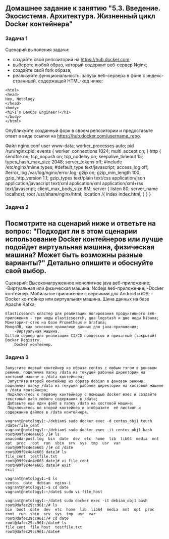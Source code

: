 ## Домашнее задание к занятию "5.3. Введение. Экосистема. Архитектура. Жизненный цикл Docker контейнера"

### Задача 1

Сценарий выполения задачи:

- создайте свой репозиторий на https://hub.docker.com;
- выберете любой образ, который содержит веб-сервер Nginx;
- создайте свой fork образа;
- реализуйте функциональность:
запуск веб-сервера в фоне с индекс-страницей, содержащей HTML-код ниже:
```
<html>
<head>
Hey, Netology
</head>
<body>
<h1>I’m DevOps Engineer!</h1>
</body>
</html>
```
Опубликуйте созданный форк в своем репозитории и предоставьте ответ в виде ссылки на https://hub.docker.com/username_repo.

Файл nginx.conf
user www-data;
worker_processes auto;
pid /run/nginx.pid;
events {
        worker_connections 1024;
        multi_accept on;
}
http {
     sendfile on;
     tcp_nopush on;
     tcp_nodelay on;
     keepalive_timeout 15;
     types_hash_max_size 2048;
     server_tokens off;
     #include /etc/nginx/mime.types;
     #default_type text/javascript;
     access_log off;
     #error_log /var/log/nginx/error.log;
     gzip on;
     gzip_min_length 100;
     gzip_http_version 1.1;
     gzip_types text/plain text/css application/json application/javascript text/xml application/xml application/xml+rss text/javascript;
     client_max_body_size 8M;
server {
       listen 80;
       server_name localhost;
       root /usr/share/nginx/html;
       location /{
          index index.html;
       }
     }
}
### Задача 2
Посмотрите на сценарий ниже и ответьте на вопрос: "Подходит ли в этом сценарии использование Docker контейнеров или лучше подойдет виртуальная машина, физическая машина? Может быть возможны разные варианты?"
Детально опишите и обоснуйте свой выбор.
--
Сценарий:
    Высоконагруженное монолитное java веб-приложение;
        -Виртуальная или физическая машина.
    Nodejs веб-приложение;
        -Docker контейнер.
    Мобильное приложение c версиями для Android и iOS;
        -Docker контейнер или виртуальная машина.
    Шина данных на базе Apache Kafka;
    
    Elasticsearch кластер для реализации логирования продуктивного веб-приложения - три ноды elasticsearch, два logstash и две ноды kibana;
    Мониторинг-стек на базе Prometheus и Grafana;
    MongoDB, как основное хранилище данных для java-приложения;
        -Виртуальная машина.
    Gitlab сервер для реализации CI/CD процессов и приватный (закрытый) Docker Registry.
        Docker контейнер.

### Задача 3
   ```
   Запустите первый контейнер из образа centos c любым тэгом в фоновом режиме, подключив папку /data из текущей рабочей директории на хостовой машине в /data контейнера;
    Запустите второй контейнер из образа debian в фоновом режиме, подключив папку /data из текущей рабочей директории на хостовой машине в /data контейнера;
    Подключитесь к первому контейнеру с помощью docker exec и создайте текстовый файл любого содержания в /data;
    Добавьте еще один файл в папку /data на хостовой машине;
    Подключитесь во второй контейнер и отобразите  её листинг и содержание файлов в /data контейнера.
````
```
vagrant@netology1:~/debian$ sudo docker exec -d centos_obj1 touch /date/file_cent
vagrant@netology1:~/debian$ sudo docker exec -it centos_obj1 bash
root@99f9c4e4e665 /]# ls
anaconda-post.log  bin  date  dev  etc  home  lib  lib64  media  mnt  opt  proc  root  run  sbin  srv  sys  tmp  usr  var
root@99f9c4e4e665 /]# cd /date
root@99f9c4e4e665 date]# ls
file_cent  testfile.txt
root@99f9c4e4e665 date]# vi file_cent
root@99f9c4e4e665 date]# exit
exit

vagrant@netology1:~$ ls
centos  date  debian  nginx-i
vagrant@netology1:~$ cd date
vagrant@netology1:~/date$ sudo vi file_host

vagrant@netology1:~/date$ sudo docker exec -it debian_obj1 bash
root@dafec29cc961:/# ls
bin  boot  date  dev  etc  home  lib  lib64  media  mnt  opt  proc  root  run  sbin  srv  sys  tmp  usr  var
root@dafec29cc961:/# cd date
root@dafec29cc961:/date# ls
file_cent  file_host  testfile.txt
root@dafec29cc961:/date#
````
